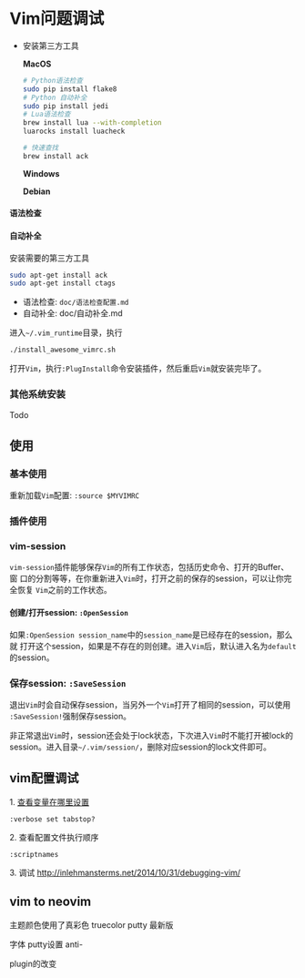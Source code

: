 # Vim问题调试



* 安装第三方工具

  **MacOS**

  ```bash
  # Python语法检查
  sudo pip install flake8
  # Python 自动补全
  sudo pip install jedi
  # Lua语法检查
  brew install lua --with-completion
  luarocks install luacheck

  # 快速查找
  brew install ack

  ```

  **Windows**

  **Debian**

#### 语法检查

#### 自动补全





安装需要的第三方工具

``` bash
sudo apt-get install ack
sudo apt-get install ctags
```

* 语法检查: `doc/语法检查配置.md`
* 自动补全: doc/自动补全.md


进入`~/.vim_runtime`目录，执行
``` bash
./install_awesome_vimrc.sh
```

打开`Vim`，执行`:PlugInstall`命令安装插件，然后重启`Vim`就安装完毕了。

### 其他系统安装

Todo

## 使用

### 基本使用

重新加载`Vim`配置: `:source $MYVIMRC`

### 插件使用

### vim-session
`vim-session`插件能够保存`Vim`的所有工作状态，包括历史命令、打开的Buffer、窗
口的分割等等，在你重新进入`Vim`时，打开之前的保存的session，可以让你完全恢复
`Vim`之前的工作状态。

#### 创建/打开session: `:OpenSession`
如果`:OpenSession session_name`中的`session_name`是已经存在的session，那么就
打开这个session，如果是不存在的则创建。进入`Vim`后，默认进入名为`default`的session。

### 保存session: `:SaveSession`
退出`Vim`时会自动保存session，当另外一个`Vim`打开了相同的session，可以使用
`:SaveSession!`强制保存session。

非正常退出`Vim`时，session还会处于lock状态，下次进入`Vim`时不能打开被lock的
session。进入目录`~/.vim/session/`，删除对应session的lock文件即可。

## vim配置调试

1\. [查看变量在哪里设置](http://vim.wikia.com/wiki/Debug_unexpected_option_settings)
```
:verbose set tabstop?
```

2\. 查看配置文件执行顺序
```
:scriptnames
```

3\. 调试
http://inlehmansterms.net/2014/10/31/debugging-vim/


## vim to neovim

主题颜色使用了真彩色
truecolor putty 最新版

字体
putty设置
anti-


plugin的改变
